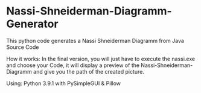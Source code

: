 # Nassi-Shneiderman-Diagramm-Generator
This python code generates a Nassi Shneiderman Diagramm from Java Source Code


How it works:
In the final version, you will just have to execute the nassi.exe and choose your Code, it will display a preview of the Nassi-Shneiderman-Diagramm and give you the path of the created picture.

Using:
Python 3.9.1 with 
PySimpleGUI &
Pillow
